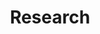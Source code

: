 ---
title: Research
cms_exclude: true

# View.
view: citation 

# Optional header image (relative to `static/media/` folder). 
banner:
  caption: ''
  image: ''
---